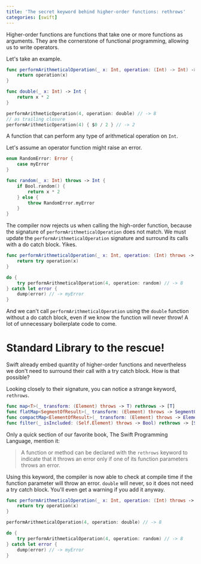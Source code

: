 ```yaml
---
title: 'The secret keyword behind higher-order functions: rethrows'
categories: [swift]
---
```


Higher-order functions are functions that take one or more functions as arguments. They are the cornerstone of functional programming, allowing us to write operators. 

Let's take an example.

```swift
func performArithmeticalOperation(_ x: Int, operation: (Int) -> Int) -> Int {
    return operation(x)
}

func double(_ x: Int) -> Int {
    return x * 2
}

performArithmeticOperation(4, operation: double) // -> 8
// as trailing closure
performArithmeticOperation(4) { $0 / 2 } // -> 2
```

A function that can perform any type of arithmetical operation on `Int`. 

Let's assume an operator function might raise an error. 

```swift
enum RandomError: Error {
    case myError
}

func random(_ x: Int) throws -> Int {
    if Bool.random() {
        return x * 2
    } else {
        throw RandomError.myError
    }
}
```

The compiler now rejects us when calling the high-order function, because the signature of `performArithmeticalOperation` does not match. We must update the `performArithmeticalOperation` signature and surround its calls with a do catch block. Yikes.

```swift
func performArithmeticalOperation(_ x: Int, operation: (Int) throws -> Int) throws -> Int {
    return try operation(x)
}

do {
    try performArithmeticalOperation(4, operation: random) // -> 8
} catch let error {
    dump(error) // -> myError
}
```

And we can't call `performArithmeticalOperation` using the `double` function without a do catch block, even if we know the function will never throw! A lot of unnecessary boilerplate code to come.

# Standard Library to the rescue!

Swift already embed quantity of higher-order functions and nevertheless we don't need to surround their call with a try catch block. How is that possible?

Looking closely to their signature, you can notice a strange keyword, `rethrows`.

```swift
func map<T>(_ transform: (Element) throws -> T) rethrows -> [T] 
func flatMap<SegmentOfResult>(_ transform: (Element) throws -> SegmentOfResult) rethrows -> [SegmentOfResult.Element] where SegmentOfResult : Sequence 
func compactMap<ElementOfResult>(_ transform: (Element) throws -> ElementOfResult?) rethrows -> [ElementOfResult] 
func filter(_ isIncluded: (Self.Element) throws -> Bool) rethrows -> [Self.Element] 
```

Only a quick section of our favorite book, The Swift Programming Language, mention it:

> A function or method can be declared with the `rethrows` keyword to indicate that it throws an error only if one of its function parameters throws an error.

Using this keyword, the compiler is now able to check at compile time if the function parameter will throw an error. `double` will never, so it does not need a try catch block. You'll even get a warning if you add it anyway.

```swift
func performArithmeticalOperation(_ x: Int, operation: (Int) throws -> Int) rethrows -> Int {
    return try operation(x)
}

performArithmeticalOperation(4, operation: double) // -> 8

do {
    try performArithmeticalOperation(4, operation: random) // -> 8
} catch let error {
    dump(error) // -> myError
}
```